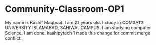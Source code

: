 # Community-Classroom-OP1
My name is Kashif Maqbool.
I am 23 years old.
I study in COMSATS UNIVERSITY ISLAMABAD, SAHIWAL CAMPUS.
I am studying computer Science.
I am done.
kashipytech 1 made this change for commit merge conflict.

